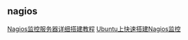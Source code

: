 ## nagios

[Nagios监控服务器详细搭建教程](http://www.williamsang.com/archives/2060.html)
[Ubuntu上快速搭建Nagios监控](http://my.oschina.net/julienbin/blog/69186)